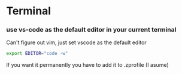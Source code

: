 # Terminal

### use vs-code as the default editor in your current terminal
Can't figure out vim, just set vscode as the default editor
```zsh
export EDITOR="code -w"
```
If you want it permanently you have to add it to .zprofile (I asume)
